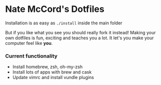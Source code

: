# Nate McCord's Dotfiles

Installation is as easy as
`./install`
inside the main folder

But if you like what you see you should really fork it instead! Making your own dotfiles is fun, exciting and teaches you a lot. It let's you make your computer feel like **you**.

### Current functionality

* Install homebrew, zsh, oh-my-zsh
* Install lots of apps with brew and cask
* Update vimrc and install vundle plugins
